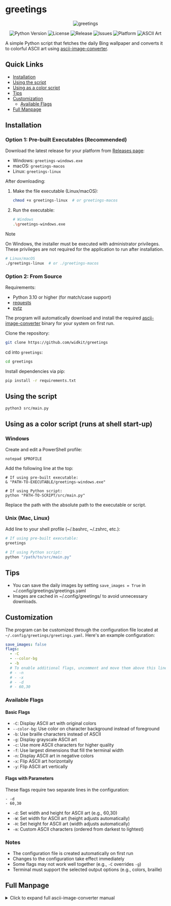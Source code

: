 # greetings

<div align="center">

![greetings](https://github.com/user-attachments/assets/507ac856-4298-4fb6-ae2c-14ece783654b)

![Python Version](https://img.shields.io/badge/python-3.10+-3776AB)
![License](https://img.shields.io/badge/license-GPLv3-4CAF50)
![Release](https://img.shields.io/github/v/release/widkit/greetings?color=F39C12)
![Issues](https://img.shields.io/github/issues/widkit/greetings?color=E74C3C)
![Platform](https://img.shields.io/badge/platform-linux%20%7C%20macos%20%7C%20windows-8E44AD)
![ASCII Art](https://img.shields.io/badge/ascii-art-FF69B4)


</div>

A simple Python script that fetches the daily Bing wallpaper and converts it to colorful ASCII art using [ascii-image-converter](https://github.com/TheZoraiz/ascii-image-converter).

## Quick Links

- [Installation](#installation)
- [Using the script](#using-the-script)
- [Using as a color script](#using-as-a-color-script)
- [Tips](#tips)
- [Customization](#customization)
  - [Available Flags](#available-flags)
- [Full Manpage](#full-manpage)

## Installation

### Option 1: Pre-built Executables (Recommended)
Download the latest release for your platform from [Releases page](https://github.com/widkit/greetings/releases):
- Windows: `greetings-windows.exe`
- macOS: `greetings-macos`
- Linux: `greetings-linux`

After downloading:

1. Make the file executable (Linux/macOS):
   ```bash
   chmod +x greetings-linux  # or greetings-macos
   ```
2. Run the executable:

   ```bash
   # Windows
   .\greetings-windows.exe
   ```
> [!NOTE]  
> On Windows, the installer must be executed with administrator privileges. These privileges are not required for the application to run after installation.
   ```bash
   # Linux/macOS
   ./greetings-linux  # or ./greetings-macos
   ```

### Option 2: From Source
Requirements:
* Python 3.10 or higher (for match/case support)
* [requests](https://pypi.org/project/requests/)
* [pytz](https://github.com/stub42/pytz)

The program will automatically download and install the required [ascii-image-converter](https://github.com/TheZoraiz/ascii-image-converter) binary for your system on first run.

Clone the repository:
```bash
git clone https://github.com/widkit/greetings
```
cd into `greetings`:

```bash
cd greetings
```
Install dependencies via pip:

```bash
pip install -r requirements.txt
```

## Using the script
```bash
python3 src/main.py
```

## Using as a color script (runs at shell start-up)
### Windows
Create and edit a PowerShell profile:
```
notepad $PROFILE
```
Add the following line at the top:
```
# If using pre-built executable:
& "PATH-TO-EXECUTABLE/greetings-windows.exe"

# If using Python script:
python "PATH-TO-SCRIPT/src/main.py"
```
Replace the path with the absolute path to the executable or script.

### Unix (Mac, Linux)
Add line to your shell profile (~/.bashrc, ~/.zshrc, etc.):
```bash
# If using pre-built executable:
greetings

# If using Python script:
python "/path/to/src/main.py"
```

## Tips

- You can save the daily images by setting `save_images = True` in ~/.config/greetings/greetings.yaml
- Images are cached in ~/.config/greetings/ to avoid unnecessary downloads.

## Customization

The program can be customized through the configuration file located at `~/.config/greetings/greetings.yaml`. Here's an example configuration:

```yaml
save_images: false
flags:
  - -C
  - --color-bg
  - -b
  # To enable additional flags, uncomment and move them above this line
  # - -n
  # - -x
  # - -d
  # - 60,30
```

### Available Flags

#### Basic Flags
- `-C`: Display ASCII art with original colors
- `--color-bg`: Use color on character background instead of foreground
- `-b`: Use braille characters instead of ASCII
- `-g`: Display grayscale ASCII art
- `-c`: Use more ASCII characters for higher quality
- `-f`: Use largest dimensions that fill the terminal width
- `-n`: Display ASCII art in negative colors
- `-x`: Flip ASCII art horizontally
- `-y`: Flip ASCII art vertically

#### Flags with Parameters
These flags require two separate lines in the configuration:
```
- -d
- 60,30
```
- `-d`: Set width and height for ASCII art (e.g., 60,30)
- `-W`: Set width for ASCII art (height adjusts automatically)
- `-H`: Set height for ASCII art (width adjusts automatically)
- `-m`: Custom ASCII characters (ordered from darkest to lightest)

### Notes
- The configuration file is created automatically on first run
- Changes to the configuration take effect immediately
- Some flags may not work well together (e.g., `-C` overrides `-g`)
- Terminal must support the selected output options (e.g., colors, braille)

## Full Manpage

<details>
<summary>Click to expand full ascii-image-converter manual</summary>

```
ascii-image-converter [image paths/urls or piped stdin] [flags]

Flags:
  -C, --color             Display ascii art with original colors
                          If 24-bit colors aren't supported, uses 8-bit
                          (Inverts with --negative flag)
                          (Overrides --grayscale and --font-color flags)
                          
      --color-bg          If some color flag is passed, use that color
                          on character background instead of foreground
                          (Inverts with --negative flag)
                          (Only applicable for terminal display)
                          
  -d, --dimensions ints   Set width and height for ascii art in CHARACTER length
                          e.g. -d 60,30 (defaults to terminal height)
                          (Overrides --width and --height flags)
                          
  -W, --width int         Set width for ascii art in CHARACTER length
                          Height is kept to aspect ratio
                          e.g. -W 60
                          
  -H, --height int        Set height for ascii art in CHARACTER length
                          Width is kept to aspect ratio
                          e.g. -H 60
                          
  -m, --map string        Give custom ascii characters to map against
                          Ordered from darkest to lightest
                          e.g. -m " .-+#@" (Quotation marks excluded from map)
                          (Overrides --complex flag)
                          
  -b, --braille           Use braille characters instead of ascii
                          Terminal must support braille patterns properly
                          (Overrides --complex and --map flags)
                          
      --threshold int     Threshold for braille art
                          Value between 0-255 is accepted
                          e.g. --threshold 170
                          (Defaults to 128)
                          
      --dither            Apply dithering on image for braille
                          art conversion
                          (Only applicable with --braille flag)
                          (Negates --threshold flag)
                          
  -g, --grayscale         Display grayscale ascii art
                          (Inverts with --negative flag)
                          (Overrides --font-color flag)
                          
  -c, --complex           Display ascii characters in a larger range
                          May result in higher quality
                          
  -f, --full              Use largest dimensions for ascii art
                          that fill the terminal width
                          (Overrides --dimensions, --width and --height flags)
                          
  -n, --negative          Display ascii art in negative colors
                          
  -x, --flipX             Flip ascii art horizontally
                          
  -y, --flipY             Flip ascii art vertically
                          
  -s, --save-img string   Save ascii art as a .png file
                          Format: <image-name>-ascii-art.png
                          Image will be saved in passed path
                          (pass . for current directory)
                          
      --save-txt string   Save ascii art as a .txt file
                          Format: <image-name>-ascii-art.txt
                          File will be saved in passed path
                          (pass . for current directory)
                          
      --save-gif string   If input is a gif, save it as a .gif file
                          Format: <gif-name>-ascii-art.gif
                          Gif will be saved in passed path
                          (pass . for current directory)
                          
      --save-bg ints      Set background color for --save-img
                          and --save-gif flags
                          Pass an RGBA value
                          e.g. --save-bg 255,255,255,100
                          (Defaults to 0,0,0,100)
                          
      --font string       Set font for --save-img and --save-gif flags
                          Pass file path to font .ttf file
                          e.g. --font ./RobotoMono-Regular.ttf
                          (Defaults to Hack-Regular for ascii and
                           DejaVuSans-Oblique for braille)
                          
      --font-color ints   Set font color for terminal as well as
                          --save-img and --save-gif flags
                          Pass an RGB value
                          e.g. --font-color 0,0,0
                          (Defaults to 255,255,255)
                          
      --only-save         Don't print ascii art on terminal
                          if some saving flag is passed
                          
      --formats           Display supported input formats
                          
  -h, --help              Help for ascii-image-converter
                          
  -v, --version           Version for ascii-image-converter
```
</details>


